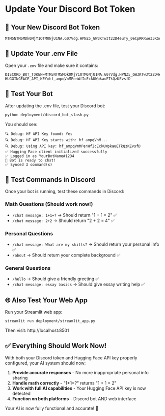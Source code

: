 # Update Your Discord Bot Token

## 🔧 Your New Discord Bot Token
```
MTM5NTM5MDk0MjY1OTM0NjU1NA.G07Vdg.HPNZ5_GW3KTw3t22D4euTy_0eCpRRRwe35KSoU
```

## 📝 Update Your .env File

Open your `.env` file and make sure it contains:

```
DISCORD_BOT_TOKEN=MTM5NTM5MDk0MjY1OTM0NjU1NA.G07Vdg.HPNZ5_GW3KTw3t22D4euTy_0eCpRRRwe35KSoU
HUGGINGFACE_API_KEY=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
```

## 🚀 Test Your Bot

After updating the .env file, test your Discord bot:

```bash
python deployment/discord_bot_slash.py
```

You should see:
```
🔍 Debug: HF API Key found: Yes
🔍 Debug: HF API Key starts with: hf_ampqVnM...
🔍 Debug: Using API key: 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
✅ Hugging Face client initialized successfully
✅ Logged in as YourBotName#1234
🤖 Bot is ready to chat!
✅ Synced 3 command(s)
```

## 🎯 Test Commands in Discord

Once your bot is running, test these commands in Discord:

### Math Questions (Should work now!)
- `/chat message: 1+1=?` → Should return "1 + 1 = 2" ✅
- `/chat message: 2+2` → Should return "2 + 2 = 4" ✅

### Personal Questions
- `/chat message: What are my skills?` → Should return your personal info ✅
- `/about` → Should return your complete background ✅

### General Questions
- `/hello` → Should give a friendly greeting ✅
- `/chat message: essay basics` → Should give essay writing help ✅

## 🌐 Also Test Your Web App

Run your Streamlit web app:
```bash
streamlit run deployment/streamlit_app.py
```

Then visit: http://localhost:8501

## ✅ Everything Should Work Now!

With both your Discord token and Hugging Face API key properly configured, your AI system should now:

1. **Provide accurate responses** - No more inappropriate personal info sharing
2. **Handle math correctly** - "1+1=?" returns "1 + 1 = 2"
3. **Work with full AI capabilities** - Your Hugging Face API key is now detected
4. **Function on both platforms** - Discord bot AND web interface

Your AI is now fully functional and accurate! 🎉
